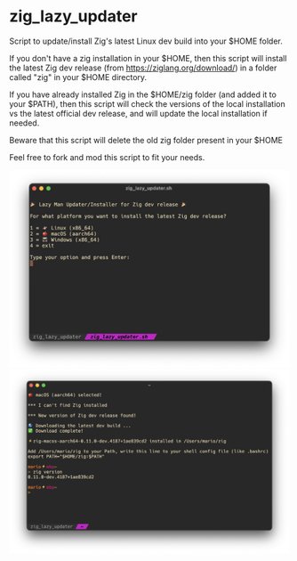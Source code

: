 # zig_lazy_updater

Script to update/install Zig's latest Linux dev build into your $HOME folder.

If you don't have a zig installation in your $HOME, then this script will install
the latest Zig dev release (from https://ziglang.org/download/) in a folder called
"zig" in your $HOME directory.

If you have already installed Zig in the $HOME/zig folder (and added it to your
$PATH), then this script will check the versions of the local installation vs the
latest official dev release, and will update the local installation if needed.

Beware that this script will delete the old zig folder present in your $HOME

Feel free to fork and mod this script to fit your needs.

![zig_lazy_updater menu](https://github.com/mariogt/zig_lazy_updater/blob/main/screenshots/menu_zig.jpg)
![zig_lazy_updater installing](https://github.com/mariogt/zig_lazy_updater/blob/main/screenshots/installing_zig.jpg)
